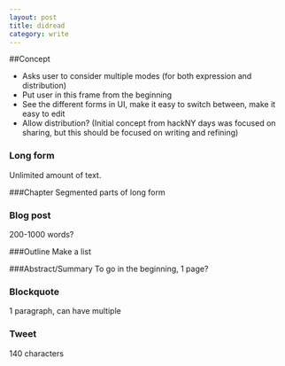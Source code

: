 ```yaml
---
layout: post
title: didread
category: write
---
```

##Concept
- Asks user to consider multiple modes (for both expression and distribution)
- Put user in this frame from the beginning
- See the different forms in UI, make it easy to switch between, make it easy to edit
- Allow distribution? (Initial concept from hackNY days was focused on sharing, but this should be focused on writing and refining)

### Long form
Unlimited amount of text.

###Chapter
Segmented parts of long form

### Blog post
200-1000 words?

###Outline
Make a list

###Abstract/Summary
To go in the beginning, 1 page?

### Blockquote
1 paragraph, can have multiple

### Tweet
140 characters